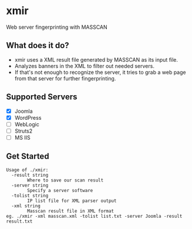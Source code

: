 # xmir
Web server fingerprinting with MASSCAN

## What does it do?
- xmir uses a XML result file generated by MASSCAN as its input file. 
- Analyzes banners in the XML to filter out needed servers. 
- If that's not enough to recognize the server, it tries to grab a web page from that server for further fingerprinting.

## Supported Servers

- [x] Joomla
- [x] WordPress
- [ ] WebLogic
- [ ] Struts2
- [ ] MS IIS

## Get Started

```
Usage of ./xmir:
  -result string
    	Where to save our scan result
  -server string
    	Specify a server software
  -tolist string
    	IP list file for XML parser output
  -xml string
    	Masscan result file in XML format
eg. ./xmir -xml masscan.xml -tolist list.txt -server Joomla -result result.txt
```

